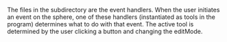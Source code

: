 The files in the subdirectory are the event handlers. When the user initiates an event on the sphere, one of these handlers (instantiated as tools in the program) determines what to do with that event. The active tool is determined by the user clicking a button and changing the editMode.
